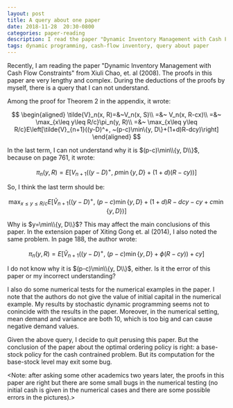 ```yaml
---
layout: post
title: A query about one paper
date: 2018-11-28  20:30-0800
categories: paper-reading
description: I read the paper "Dynamic Inventory Management with Cash Flow Constraints" from Xiuli Chao, et. al (2008).  The proofs in this paper are very lengthy and complex. During the deductions of the proofs by myself, there is a query that I can not understand.
tags: dynamic programming, cash-flow inventory, query about paper
---
```


Recently, I am reading the paper "Dynamic Inventory Management with Cash Flow Constraints" from Xiuli Chao, et. al (2008). The proofs in this paper are very lengthy and complex. During the deductions of the proofs by myself, there is a query that I can not understand.

Among the proof for Theorem 2 in the appendix, it wrote:

$$
\begin{aligned}
\tilde{V}_n(x, R)=&~V_n(x, S)\\
=&~ V_n(x, R-cx)\\
=&~ \max_{x\leq y\leq R/c}\pi_n(y, R)\\
=&~ \max_{x\leq y\leq R/c}E\left[\tilde{V}_{n+1}((y-D)^+, ~(p-c)\min\{y, D\}+(1+d)R-dcy)\right]
\end{aligned}
$$

In the last term, I can not understand why it is $(p-c)\min\\{y, D\\}$, because on page 761, it wrote:

$$
\pi_n(y, R)=E\left[V_{n+1}((y-D)^+, ~p\min\{y, D\}+(1+d)(R-cy))\right]
$$

So, I think the last term should be:

$$
\max_{x\leq y\leq R/c}E\left[\tilde{V}_{n+1}((y-D)^+, ~(p-c)\min\{y, D\}+(1+d)R-dcy-cy+c\min\{y, D\})\right]
$$

Why is $y=\min\\{y, D\\}$? This may affect the main conclusions of this paper. In the extension paper of Xiting Gong et. al (2014), I also noted the same problem. In page 188, the author wrote:

$$
\pi_n(y, R)=E\left[\tilde{V}_{n+1}((y-D)^+, ~(p-c)\min\{y, D\}+\phi(R-cy))+cy\right]
$$

I do not know why it is $(p-c)\min\\{y, D\\}$, either. Is it the error of this paper or my incorrect understanding?

I also do some numerical tests for the numerical examples in the paper. I note that the authors do not give the value of initial capital in the numerical example. My results by stochastic dynamic programming seems not to conincide with the results in the paper. Moreover, in the numerical setting, mean demand and variance are both 10, which is too big and can cause negative demand values.

Given the above query, I decide to quit perusing this paper. But the conclusion of the paper about the optimal ordering policy is right: a base-stock policy for the cash contrained problem. But its computation for the base-stock level may exit some bug.

<Note: after asking some other academics two years later, the proofs in this paper are right but there are some small bugs in the numerical testing (no initial cash is given in the numerical cases and there are some possible errors in the pictures).>

<!-- more -->
